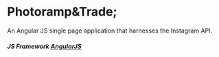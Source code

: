 Photoramp&Trade;
===============
An Angular JS single page application that harnesses the Instagram API.

##### JS Framework [AngularJS](https://angularjs.org "Google AngularJS Homepage")
